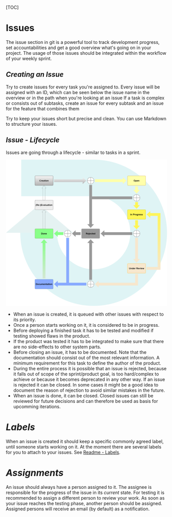 [TOC]

# Issues

The issue section in git is a powerful tool to track development progress, set accountabilities and get a good overview what's going on in your project. The usage of those issues should be integrated within the workflow of your weekly sprint. 

## *Creating an Issue*

Try to create issues for every task you're assigned to. Every issue will be assigned with an ID, which can be seen below the issue name in the overview or in the path when you're looking at an issue 
If a task is complex or consists out of subtasks, create an issue for every subtask and an issue for the feature that combines them

Try to keep your issues short but precise and clean. 
You can use Markdown to structure your issues.

## *Issue - Lifecycle*

Issues are going through a lifecycle - similar to tasks in a sprint. 

![image](./images/issue_lifecycle.png)

* When an issue is created, it is queued with other issues with respect to its priority. 
* Once a person starts working on it, it is considered to be in progress. 
* Before deploying a finished task it has to be tested and modified if testing showed flaws in the product. 
* If the product was tested it has to be integrated to make sure that there are no side-effects to other system parts. 
* Before closing an issue, it has to be documented. Note that the documentation should consist out of the most relevant information. A minimum requirement for this task to define the author of the product.
* During the entire process it is possible that an issue is rejected, because it falls out of scope of the sprint/product goal, is too hard/complex to achieve or because it becomes deprecated in any other way. If an issue is rejected it can be closed. In some cases it might be a good idea to document the reason of rejection to avoid similar mistakes in the future.
* When an issue is done, it can be closed. Closed issues can still be reviewed for future decisions and can therefore be used as basis for upcomming iterations.

# *Labels*

When an issue is created it should keep a specific commonly agreed label, until someone starts working on it. At the moment there are several labels for you to attach to your issues. See [Readme - Labels](README.md).

# *Assignments*

An issue should always have a person assigned to it. The assignee is responsible for the progress of the issue in its *current* state. For testing it is recommended to assign a different person to review your work. As soon as your issue reaches the testing phase, another person should be assigned. Assigned persons will receive an email (by default) as a notification.

